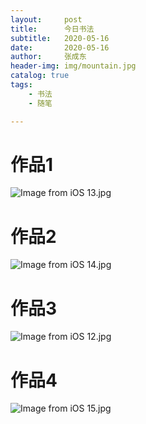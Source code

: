 ```yaml
---
layout:     post
title:      今日书法
subtitle:   2020-05-16
date:       2020-05-16
author:     张成东
header-img: img/mountain.jpg
catalog: true
tags:
    - 书法
    - 随笔

---
```

# 作品1

![Image from iOS _13_.jpg](https://i.loli.net/2020/05/17/ydG4aYNuoXARejf.jpg)

# 作品2
![Image from iOS _14_.jpg](https://i.loli.net/2020/05/17/FU3B6iy4htsx87V.jpg)

# 作品3
![Image from iOS _12_.jpg](https://i.loli.net/2020/05/17/t1U8gI6Lr9RDyHT.jpg)

# 作品4
![Image from iOS _15_.jpg](https://i.loli.net/2020/05/17/fyK4vHEFiBruRs2.jpg)

